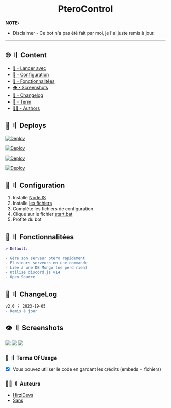 
<h1 align="center">
  PteroControl
</h1>




**NOTE:** 
- Disclaimer -
Ce bot n'a pas été fait par moi, je l'ai juste remis à jour.
---


## <a id="content"></a>🌐 〢 Content
- [📩・Lancer avec](#deploys)
- [🎉・Configuration](#setup)
- [🔰・Fonctionnalitées](#features)
- [👁️・Screenshots](#preview)
- [📝・Changelog](#changelog)
- [💼・Term](#terms)
- [🕵️‍♂️・Authors](#authors)


## <a id="deploys"></a>📩 〢 Deploys
[![Deploy](https://raw.githubusercontent.com/002-sans/deploy-buttons/main/buttons/remade/replit.svg)](https://replit.com/github/002-sans/PteroControl-v14)

[![Deploy](https://raw.githubusercontent.com/002-sans/deploy-buttons/main/buttons/remade/glitch.svg)](https://glitch.com/edit/#!/import/github/002-sans/PteroControl-v14)

[![Deploy](https://raw.githubusercontent.com/002-sans/deploy-buttons/main/buttons/remade/heroku.svg)](https://heroku.com/deploy/?template=https://github.com/002-sans/PteroControl-v14)

[![Deploy](https://raw.githubusercontent.com/002-sans/deploy-buttons/main/buttons/remade/railway.svg)](https://railway.app/new/template?template=https://github.com/002-sans/PteroControl-v14)




## <a id="setup"></a> 📁 〢 Configuration
1. Installe [NodeJS](https://nodejs.org/en)
2. Installe [les fichiers](https://github.com/002-sans/PteroControl-v14/archive/refs/heads/main.zip)
3. Complète les fichiers de configuration
4. Clique sur le fichier [start.bat](https://github.com/002-sans/PteroControl-v14/blob/main/start.bat)
5. Profite du bot




## <a id="features"></a>🔰 〢 Fonctionnalitées
```diff
> Default:

- Gère son serveur ptero rapidement
- Plusieurs serveurs en une commande
- Liée à une DB Mongo (ne perd rien)
- Utilise discord.js v14
- Open Source
```




## <a id="changelog"></a>💭 〢 ChangeLog

```diff
v2.0 ⋮ 2023-19-05
- Remis à jour
```

## <a id="preview"></a>👁️ 〢 Screenshots
![](https://media.discordapp.net/attachments/858987249218486274/858998561395834880/IMG_20210628_161250.jpg)
![](https://media.discordapp.net/attachments/858987249218486274/858998561152827402/Screenshot_2021-06-28-16-13-21-29_572064f74bd5f9fa804b05334aa4f912.jpg)
![](https://media.discordapp.net/attachments/858987249218486274/858998561643036682/IMG_20210628_161217.jpg)


### <a id="terms"></a>💼 〢 Terms Of Usage
- [x] Vous pouvez utiliser le code en gardant les crédits (embeds + fichiers)


### <a id="authors"></a>🕵️‍♂️ 〢 Auteurs
- [HirziDevs](https://github.com/HirziDevs)
- [Sans](https://github.com/002-sans)